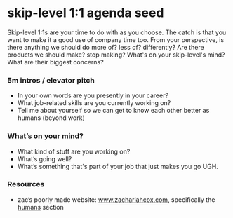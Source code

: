 # skip-level 1:1 agenda seed
Skip-level 1:1s are your time to do with as you choose. 
The catch is that you want to make it a good use of company time too. 
From your perspective, is there anything we should do more of? less of? differently? 
Are there products we should make? stop making? 
What's on your skip-level's mind? What are their biggest concerns? 

### 5m intros / elevator pitch
* In your own words are you presently in your career?
* What job-related skills are you currently working on? 
* Tell me about yourself so we can get to know each other better as humans (beyond work)

### What’s on your mind? 
* What kind of stuff are you working on? 
* What’s going well?
* What’s something that's part of your job that just makes you go UGH.

### Resources
* zac’s poorly made website: www.zachariahcox.com, specifically the [humans](https://github.com/zachariahcox/zachariahcox/blob/main/docs/humans) section 
